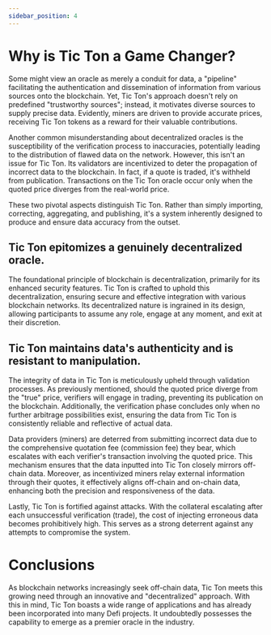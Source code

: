 ```yaml
---
sidebar_position: 4
---
```

# Why is Tic Ton a Game Changer?
Some might view an oracle as merely a conduit for data, a "pipeline" facilitating the authentication and dissemination of information from various sources onto the blockchain. Yet, Tic Ton's approach doesn't rely on predefined "trustworthy sources"; instead, it motivates diverse sources to supply precise data. Evidently, miners are driven to provide accurate prices, receiving Tic Ton tokens as a reward for their valuable contributions.

Another common misunderstanding about decentralized oracles is the susceptibility of the verification process to inaccuracies, potentially leading to the distribution of flawed data on the network. However, this isn't an issue for Tic Ton. Its validators are incentivized to deter the propagation of incorrect data to the blockchain. In fact, if a quote is traded, it's withheld from publication. Transactions on the Tic Ton oracle occur only when the quoted price diverges from the real-world price.

These two pivotal aspects distinguish Tic Ton. Rather than simply importing, correcting, aggregating, and publishing, it's a system inherently designed to produce and ensure data accuracy from the outset.

## Tic Ton epitomizes a genuinely decentralized oracle.
The foundational principle of blockchain is decentralization, primarily for its enhanced security features. Tic Ton is crafted to uphold this decentralization, ensuring secure and effective integration with various blockchain networks. Its decentralized nature is ingrained in its design, allowing participants to assume any role, engage at any moment, and exit at their discretion.

## Tic Ton maintains data's authenticity and is resistant to manipulation.
The integrity of data in Tic Ton is meticulously upheld through validation processes. As previously mentioned, should the quoted price diverge from the "true" price, verifiers will engage in trading, preventing its publication on the blockchain. Additionally, the verification phase concludes only when no further arbitrage possibilities exist, ensuring the data from Tic Ton is consistently reliable and reflective of actual data.

Data providers (miners) are deterred from submitting incorrect data due to the comprehensive quotation fee (commission fee) they bear, which escalates with each verifier's transaction involving the quoted price. This mechanism ensures that the data inputted into Tic Ton closely mirrors off-chain data. Moreover, as incentivized miners relay external information through their quotes, it effectively aligns off-chain and on-chain data, enhancing both the precision and responsiveness of the data.

Lastly, Tic Ton is fortified against attacks. With the collateral escalating after each unsuccessful verification (trade), the cost of injecting erroneous data becomes prohibitively high. This serves as a strong deterrent against any attempts to compromise the system.


# Conclusions
As blockchain networks increasingly seek off-chain data, Tic Ton meets this growing need through an innovative and "decentralized" approach. With this in mind, Tic Ton boasts a wide range of applications and has already been incorporated into many Defi projects. It undoubtedly possesses the capability to emerge as a premier oracle in the industry.